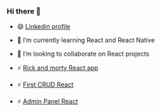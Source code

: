 ### Hi there 👋

- 😄 [Linkedin profile](https://www.linkedin.com/in/jafet-solano-394684208/)
- 🌱 I’m currently learning React and React Native
- 👯 I’m looking to collaborate on React projects

- ⚡ [Rick and morty React app](https://jasomar.github.io/react-rick-and-morty/)
- ⚡ [First CRUD React](https://react-rtk-crud.vercel.app)
- ⚡ [Admin Panel React](https://tempale-react.vercel.app)

<!-- ⚡ [First Node App](https://node-webserve-production.up.railway.app)-->
<!--
**jasomar/jasomar** is a ✨ _special_ ✨ repository because its `README.md` (this file) appears on your GitHub profile.

Here are some ideas to get you started:

- 🔭 I’m currently working on ...
- 🌱 I’m currently learning ...
- 👯 I’m looking to collaborate on ...
- 🤔 I’m looking for help with ...
- 💬 Ask me about ...
- 📫 How to reach me: ...
- 😄 Pronouns: ...
- ⚡ Fun fact: ...
-->

